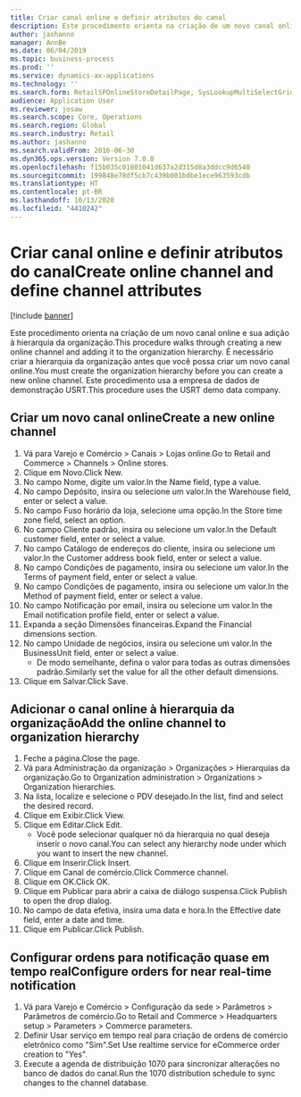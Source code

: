 ```yaml
---
title: Criar canal online e definir atributos do canal
description: Este procedimento orienta na criação de um novo canal online e sua adição à hierarquia da organização.
author: jashanno
manager: AnnBe
ms.date: 06/04/2019
ms.topic: business-process
ms.prod: ''
ms.service: dynamics-ax-applications
ms.technology: ''
ms.search.form: RetailSPOnlineStoreDetailPage, SysLookupMultiSelectGrid, DimensionLookup, OMHierarchyManager, HierarchyDesigner, OMNodeSelection, HierarchyPublishAndCloseForm
audience: Application User
ms.reviewer: josaw
ms.search.scope: Core, Operations
ms.search.region: Global
ms.search.industry: Retail
ms.author: jashanno
ms.search.validFrom: 2016-06-30
ms.dyn365.ops.version: Version 7.0.0
ms.openlocfilehash: f15b035c01801041d637a2d315d8a3ddcc9d6540
ms.sourcegitcommit: 199848e78df5cb7c439b001bdbe1ece963593cdb
ms.translationtype: HT
ms.contentlocale: pt-BR
ms.lasthandoff: 10/13/2020
ms.locfileid: "4410242"
---
```

# <a name="create-online-channel-and-define-channel-attributes"></a><span data-ttu-id="2efc9-103">Criar canal online e definir atributos do canal</span><span class="sxs-lookup"><span data-stu-id="2efc9-103">Create online channel and define channel attributes</span></span>

[!include [banner](../includes/banner.md)]

<span data-ttu-id="2efc9-104">Este procedimento orienta na criação de um novo canal online e sua adição à hierarquia da organização.</span><span class="sxs-lookup"><span data-stu-id="2efc9-104">This procedure walks through creating a new online channel and adding it to the organization hierarchy.</span></span> <span data-ttu-id="2efc9-105">É necessário criar a hierarquia da organização antes que você possa criar um novo canal online.</span><span class="sxs-lookup"><span data-stu-id="2efc9-105">You must create the organization hierarchy before you can create a new online channel.</span></span> <span data-ttu-id="2efc9-106">Este procedimento usa a empresa de dados de demonstração USRT.</span><span class="sxs-lookup"><span data-stu-id="2efc9-106">This procedure uses the USRT demo data company.</span></span>


## <a name="create-a-new-online-channel"></a><span data-ttu-id="2efc9-107">Criar um novo canal online</span><span class="sxs-lookup"><span data-stu-id="2efc9-107">Create a new online channel</span></span>
1. <span data-ttu-id="2efc9-108">Vá para Varejo e Comércio > Canais > Lojas online.</span><span class="sxs-lookup"><span data-stu-id="2efc9-108">Go to Retail and Commerce > Channels > Online stores.</span></span>
2. <span data-ttu-id="2efc9-109">Clique em Novo.</span><span class="sxs-lookup"><span data-stu-id="2efc9-109">Click New.</span></span>
3. <span data-ttu-id="2efc9-110">No campo Nome, digite um valor.</span><span class="sxs-lookup"><span data-stu-id="2efc9-110">In the Name field, type a value.</span></span>
4. <span data-ttu-id="2efc9-111">No campo Depósito, insira ou selecione um valor.</span><span class="sxs-lookup"><span data-stu-id="2efc9-111">In the Warehouse field, enter or select a value.</span></span>
5. <span data-ttu-id="2efc9-112">No campo Fuso horário da loja, selecione uma opção.</span><span class="sxs-lookup"><span data-stu-id="2efc9-112">In the Store time zone field, select an option.</span></span>
6. <span data-ttu-id="2efc9-113">No campo Cliente padrão, insira ou selecione um valor.</span><span class="sxs-lookup"><span data-stu-id="2efc9-113">In the Default customer field, enter or select a value.</span></span>
7. <span data-ttu-id="2efc9-114">No campo Catálogo de endereços do cliente, insira ou selecione um valor.</span><span class="sxs-lookup"><span data-stu-id="2efc9-114">In the Customer address book field, enter or select a value.</span></span>
8. <span data-ttu-id="2efc9-115">No campo Condições de pagamento, insira ou selecione um valor.</span><span class="sxs-lookup"><span data-stu-id="2efc9-115">In the Terms of payment field, enter or select a value.</span></span>
9. <span data-ttu-id="2efc9-116">No campo Condições de pagamento, insira ou selecione um valor.</span><span class="sxs-lookup"><span data-stu-id="2efc9-116">In the Method of payment field, enter or select a value.</span></span>
10. <span data-ttu-id="2efc9-117">No campo Notificação por email, insira ou selecione um valor.</span><span class="sxs-lookup"><span data-stu-id="2efc9-117">In the Email notification profile field, enter or select a value.</span></span>
11. <span data-ttu-id="2efc9-118">Expanda a seção Dimensões financeiras.</span><span class="sxs-lookup"><span data-stu-id="2efc9-118">Expand the Financial dimensions section.</span></span>
12. <span data-ttu-id="2efc9-119">No campo Unidade de negócios, insira ou selecione um valor.</span><span class="sxs-lookup"><span data-stu-id="2efc9-119">In the BusinessUnit field, enter or select a value.</span></span>
    * <span data-ttu-id="2efc9-120">De modo semelhante, defina o valor para todas as outras dimensões padrão.</span><span class="sxs-lookup"><span data-stu-id="2efc9-120">Similarly set the value for all the other default dimensions.</span></span>  
13. <span data-ttu-id="2efc9-121">Clique em Salvar.</span><span class="sxs-lookup"><span data-stu-id="2efc9-121">Click Save.</span></span>

## <a name="add-the-online-channel-to-organization-hierarchy"></a><span data-ttu-id="2efc9-122">Adicionar o canal online à hierarquia da organização</span><span class="sxs-lookup"><span data-stu-id="2efc9-122">Add the online channel to organization hierarchy</span></span>
1. <span data-ttu-id="2efc9-123">Feche a página.</span><span class="sxs-lookup"><span data-stu-id="2efc9-123">Close the page.</span></span>
2. <span data-ttu-id="2efc9-124">Vá para Administração da organização > Organizações > Hierarquias da organização.</span><span class="sxs-lookup"><span data-stu-id="2efc9-124">Go to Organization administration > Organizations > Organization hierarchies.</span></span>
3. <span data-ttu-id="2efc9-125">Na lista, localize e selecione o PDV desejado.</span><span class="sxs-lookup"><span data-stu-id="2efc9-125">In the list, find and select the desired record.</span></span>
4. <span data-ttu-id="2efc9-126">Clique em Exibir.</span><span class="sxs-lookup"><span data-stu-id="2efc9-126">Click View.</span></span>
5. <span data-ttu-id="2efc9-127">Clique em Editar.</span><span class="sxs-lookup"><span data-stu-id="2efc9-127">Click Edit.</span></span>
    * <span data-ttu-id="2efc9-128">Você pode selecionar qualquer nó da hierarquia no qual deseja inserir o novo canal.</span><span class="sxs-lookup"><span data-stu-id="2efc9-128">You can select any hierarchy node under which you want to insert the new channel.</span></span>  
6. <span data-ttu-id="2efc9-129">Clique em Inserir.</span><span class="sxs-lookup"><span data-stu-id="2efc9-129">Click Insert.</span></span>
7. <span data-ttu-id="2efc9-130">Clique em Canal de comércio.</span><span class="sxs-lookup"><span data-stu-id="2efc9-130">Click Commerce channel.</span></span>
8. <span data-ttu-id="2efc9-131">Clique em OK.</span><span class="sxs-lookup"><span data-stu-id="2efc9-131">Click OK.</span></span>
9. <span data-ttu-id="2efc9-132">Clique em Publicar para abrir a caixa de diálogo suspensa.</span><span class="sxs-lookup"><span data-stu-id="2efc9-132">Click Publish to open the drop dialog.</span></span>
10. <span data-ttu-id="2efc9-133">No campo de data efetiva, insira uma data e hora.</span><span class="sxs-lookup"><span data-stu-id="2efc9-133">In the Effective date field, enter a date and time.</span></span>
11. <span data-ttu-id="2efc9-134">Clique em Publicar.</span><span class="sxs-lookup"><span data-stu-id="2efc9-134">Click Publish.</span></span>

## <a name="configure-orders-for-near-real-time-notification"></a><span data-ttu-id="2efc9-135">Configurar ordens para notificação quase em tempo real</span><span class="sxs-lookup"><span data-stu-id="2efc9-135">Configure orders for near real-time notification</span></span>
1. <span data-ttu-id="2efc9-136">Vá para Varejo e Comércio > Configuração da sede > Parâmetros > Parâmetros de comércio.</span><span class="sxs-lookup"><span data-stu-id="2efc9-136">Go to Retail and Commerce  > Headquarters setup > Parameters > Commerce parameters.</span></span>
2. <span data-ttu-id="2efc9-137">Definir Usar serviço em tempo real para criação de ordens de comércio eletrônico como "Sim".</span><span class="sxs-lookup"><span data-stu-id="2efc9-137">Set Use realtime service for eCommerce order creation to "Yes".</span></span>
3. <span data-ttu-id="2efc9-138">Execute a agenda de distribuição 1070 para sincronizar alterações no banco de dados do canal.</span><span class="sxs-lookup"><span data-stu-id="2efc9-138">Run the 1070 distribution schedule to sync changes to the channel database.</span></span> 


